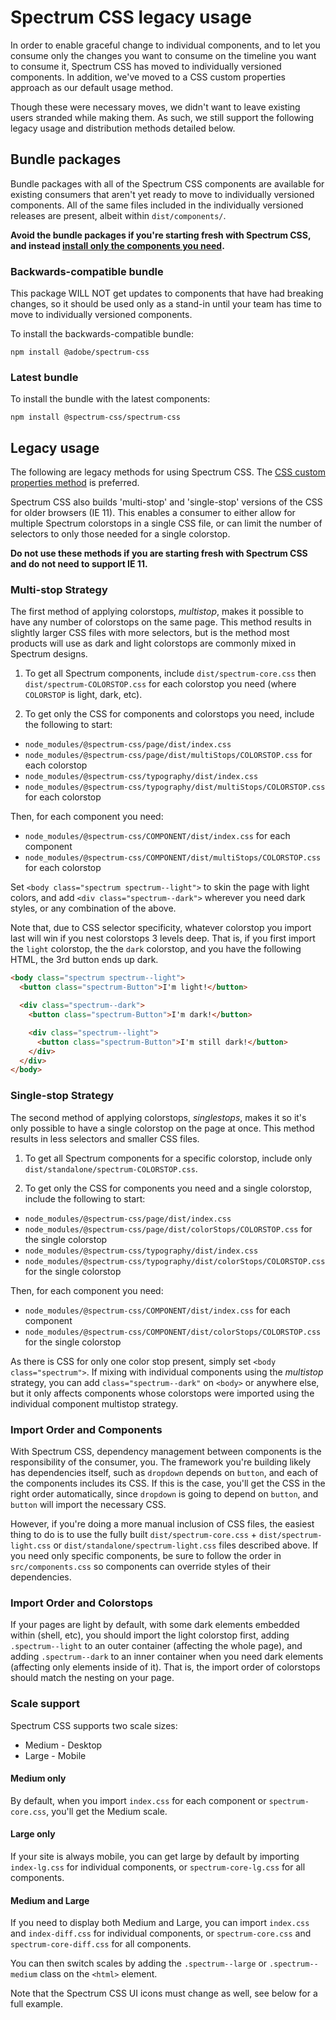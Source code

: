 # Spectrum CSS legacy usage

In order to enable graceful change to individual components, and to let you consume only the changes you want to consume on the timeline you want to consume it, Spectrum CSS has moved to individually versioned components. In addition, we've moved to a CSS custom properties approach as our default usage method.

Though these were necessary moves, we didn't want to leave existing users stranded while making them. As such, we still support the following legacy usage and distribution methods detailed below.

## Bundle packages

Bundle packages with all of the Spectrum CSS components are available for existing consumers that aren't yet ready to move to individually versioned components. All of the same files included in the individually versioned releases are present, albeit within `dist/components/`.

**Avoid the bundle packages if you're starting fresh with Spectrum CSS, and instead [install only the components you need](README.md#using-spectrum-css).**

### Backwards-compatible bundle

This package WILL NOT get updates to components that have had breaking changes, so it should be used only as a stand-in until your team has time to move to individually versioned components.

To install the backwards-compatible bundle:

```
npm install @adobe/spectrum-css
```

### Latest bundle

To install the bundle with the latest components:

```
npm install @spectrum-css/spectrum-css
```

## Legacy usage

The following are legacy methods for using Spectrum CSS. The [CSS custom properties method](README.md#using-spectrum-css) is preferred.

Spectrum CSS also builds 'multi-stop' and 'single-stop' versions of the CSS for older browsers (IE 11). This enables a consumer to either allow for multiple Spectrum colorstops in a single CSS file, or can limit the number of selectors to only those needed for a single colorstop.

**Do not use these methods if you are starting fresh with Spectrum CSS and do not need to support IE 11.**

### Multi-stop Strategy

The first method of applying colorstops, *multistop*, makes it possible to have any number of colorstops on the same page. This method results in slightly larger CSS files with more selectors, but is the method most products will use as dark and light colorstops are commonly mixed in Spectrum designs.

1. To get all Spectrum components, include `dist/spectrum-core.css` then `dist/spectrum-COLORSTOP.css` for each colorstop you need (where `COLORSTOP` is light, dark, etc).

2. To get only the CSS for components and colorstops you need, include the following to start:

* `node_modules/@spectrum-css/page/dist/index.css`
* `node_modules/@spectrum-css/page/dist/multiStops/COLORSTOP.css` for each colorstop
* `node_modules/@spectrum-css/typography/dist/index.css`
* `node_modules/@spectrum-css/typography/dist/multiStops/COLORSTOP.css` for each colorstop

Then, for each component you need:

* `node_modules/@spectrum-css/COMPONENT/dist/index.css` for each component
* `node_modules/@spectrum-css/COMPONENT/dist/multiStops/COLORSTOP.css` for each colorstop

Set `<body class="spectrum spectrum--light">` to skin the page with light colors, and add `<div class="spectrum--dark">` wherever you need dark styles, or any combination of the above.

Note that, due to CSS selector specificity, whatever colorstop you import last will win if you nest colorstops 3 levels deep. That is, if you first import the `light` colorstop, the the `dark` colorstop, and you have the following HTML, the 3rd button ends up dark.

```html
<body class="spectrum spectrum--light">
  <button class="spectrum-Button">I'm light!</button>

  <div class="spectrum--dark">
    <button class="spectrum-Button">I'm dark!</button>

    <div class="spectrum--light">
      <button class="spectrum-Button">I'm still dark!</button>
    </div>
  </div>
</body>
```

### Single-stop Strategy

The second method of applying colorstops, *singlestops*, makes it so it's only possible to have a single colorstop on the page at once. This method results in less selectors and smaller CSS files.

1. To get all Spectrum components for a specific colorstop, include only `dist/standalone/spectrum-COLORSTOP.css`.

2. To get only the CSS for components you need and a single colorstop, include the following to start:

* `node_modules/@spectrum-css/page/dist/index.css`
* `node_modules/@spectrum-css/page/dist/colorStops/COLORSTOP.css` for the single colorstop
* `node_modules/@spectrum-css/typography/dist/index.css`
* `node_modules/@spectrum-css/typography/dist/colorStops/COLORSTOP.css` for the single colorstop

Then, for each component you need:

* `node_modules/@spectrum-css/COMPONENT/dist/index.css` for each component
* `node_modules/@spectrum-css/COMPONENT/dist/colorStops/COLORSTOP.css` for the single colorstop

As there is CSS for only one color stop present, simply set `<body class="spectrum">`. If mixing with individual components using the *multistop* strategy, you can add `class="spectrum--dark"` on `<body>` or anywhere else, but it only affects components whose colorstops were imported using the individual component multistop strategy.

### Import Order and Components

With Spectrum CSS, dependency management between components is the responsibility of the consumer, you. The framework you're building likely has dependencies itself, such as `dropdown` depends on `button`, and each of the components includes its CSS. If this is the case, you'll get the CSS in the right order automatically, since `dropdown` is going to depend on `button`, and `button` will import the necessary CSS.

However, if you're doing a more manual inclusion of CSS files, the easiest thing to do is to use the fully built `dist/spectrum-core.css` + `dist/spectrum-light.css` or `dist/standalone/spectrum-light.css` files described above. If you need only specific components, be sure to follow the order in `src/components.css` so components can override styles of their dependencies.

### Import Order and Colorstops

If your pages are light by default, with some dark elements embedded within (shell, etc), you should import the light colorstop first, adding `.spectrum--light` to an outer container (affecting the whole page), and adding `.spectrum--dark` to an inner container when you need dark elements (affecting only elements inside of it). That is, the import order of colorstops should match the nesting on your page.

### Scale support

Spectrum CSS supports two scale sizes:

* Medium - Desktop
* Large - Mobile

#### Medium only

By default, when you import `index.css` for each component or `spectrum-core.css`, you'll get the Medium scale.

#### Large only

If your site is always mobile, you can get large by default by importing `index-lg.css` for individual components, or `spectrum-core-lg.css` for all components.

#### Medium and Large

If you need to display both Medium and Large, you can import `index.css` and `index-diff.css` for individual components, or `spectrum-core.css` and `spectrum-core-diff.css` for all components.

You can then switch scales by adding the `.spectrum--large`  or `.spectrum--medium` class on the `<html>` element.

Note that the Spectrum CSS UI icons must change as well, see below for a full example.
